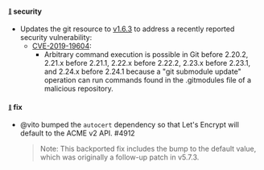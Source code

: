 #### <sub><sup><a name="cve" href="#cve">:link:</a></sup></sub> security

* Updates the git resource to [v1.6.3](https://github.com/concourse/git-resource/releases/tag/v1.6.3) to address a recently reported security vulnerability:
    * [CVE-2019-19604](https://cve.mitre.org/cgi-bin/cvename.cgi?name=CVE-2019-19604):
        * Arbitrary command execution is possible in Git before 2.20.2, 2.21.x before 2.21.1, 2.22.x before 2.22.2, 2.23.x before 2.23.1, and 2.24.x before 2.24.1 because a "git submodule update" operation can run commands found in the .gitmodules file of a malicious repository.

#### <sub><sup><a name="4912" href="#4912">:link:</a></sup></sub> fix

* @vito bumped the `autocert` dependency so that Let's Encrypt will default to the ACME v2 API. #4912

  > Note: This backported fix includes the bump to the default value, which was
  > originally a follow-up patch in v5.7.3.

